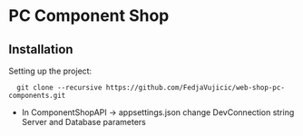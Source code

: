 # PC Component Shop

## Installation

Setting up the project:

```git
  git clone --recursive https://github.com/FedjaVujicic/web-shop-pc-components.git
```

* In ComponentShopAPI -> appsettings.json change DevConnection string Server and Database parameters
